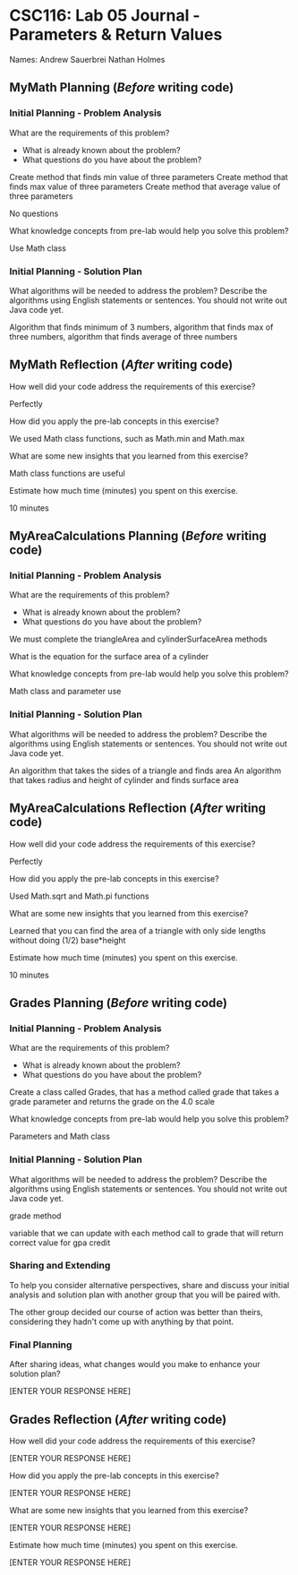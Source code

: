 # CSC116: Lab 05 Journal - Parameters & Return Values

Names: Andrew Sauerbrei Nathan Holmes

## MyMath Planning (***Before*** writing code)

### Initial Planning - Problem Analysis

What are the requirements of this problem?

* What is already known about the problem?
* What questions do you have about the problem?

Create method that finds min value of three parameters
Create method that finds max value of three parameters
Create method that average value of three parameters

No questions

What knowledge concepts from pre-lab would help you solve this problem?

Use Math class

### Initial Planning - Solution Plan

What algorithms will be needed to address the problem? Describe the algorithms using English statements or sentences. You should not write out Java code yet.

Algorithm that finds minimum of 3 numbers, algorithm that finds max of three numbers, algorithm that finds average of three numbers

## MyMath Reflection (***After*** writing code)

How well did your code address the requirements of this exercise? 

Perfectly

How did you apply the pre-lab concepts in this exercise? 

We used Math class functions, such as Math.min and Math.max

What are some new insights that you learned from this exercise? 

Math class functions are useful

Estimate how much time (minutes) you spent on this exercise.

10 minutes

## MyAreaCalculations Planning (***Before*** writing code)

### Initial Planning - Problem Analysis

What are the requirements of this problem?

* What is already known about the problem?
* What questions do you have about the problem?

We must complete the triangleArea and cylinderSurfaceArea methods 

What is the equation for the surface area of a cylinder

What knowledge concepts from pre-lab would help you solve this problem?

Math class and parameter use

### Initial Planning - Solution Plan

What algorithms will be needed to address the problem? Describe the algorithms using English statements or sentences. You should not write out Java code yet.

An algorithm that takes the sides of a triangle and finds area
An algorithm that takes radius and height of cylinder and finds surface area

## MyAreaCalculations Reflection (***After*** writing code)

How well did your code address the requirements of this exercise? 

Perfectly

How did you apply the pre-lab concepts in this exercise? 

Used Math.sqrt and Math.pi functions

What are some new insights that you learned from this exercise? 

Learned that you can find the area of a triangle with only side lengths without doing (1/2) base*height

Estimate how much time (minutes) you spent on this exercise.

10 minutes

## Grades Planning (***Before*** writing code)

### Initial Planning - Problem Analysis

What are the requirements of this problem?

* What is already known about the problem?
* What questions do you have about the problem?

Create a class called Grades, that has a method called grade that takes a grade parameter and returns the grade on the 4.0 scale

What knowledge concepts from pre-lab would help you solve this problem?

Parameters and Math class

### Initial Planning - Solution Plan

What algorithms will be needed to address the problem? Describe the algorithms using English statements or sentences. You should not write out Java code yet.

grade method 

variable that we can update with each method call to grade that will return correct value for gpa credit

### Sharing and Extending
To help you consider alternative perspectives, share and discuss your initial analysis and solution plan with another group that you will be paired with.

The other group decided our course of action was better than theirs, considering they hadn't come up with anything by that point. 

### Final Planning
After sharing ideas, what changes would you make to enhance your solution plan?  

[ENTER YOUR RESPONSE HERE]

## Grades Reflection (***After*** writing code)

How well did your code address the requirements of this exercise? 

[ENTER YOUR RESPONSE HERE]

How did you apply the pre-lab concepts in this exercise? 

[ENTER YOUR RESPONSE HERE]

What are some new insights that you learned from this exercise? 

[ENTER YOUR RESPONSE HERE]

Estimate how much time (minutes) you spent on this exercise.

[ENTER YOUR RESPONSE HERE]
